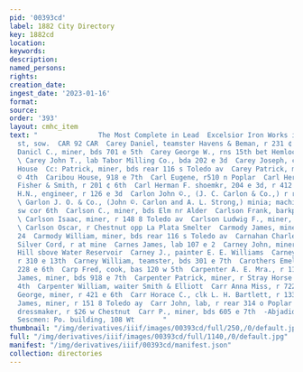 ```yaml
---
pid: '00393cd'
label: 1882 City Directory
key: 1882cd
location: 
keywords: 
description: 
named_persons: 
rights: 
creation_date: 
ingest_date: '2023-01-16'
format: 
source: 
order: '393'
layout: cmhc_item
text: "               The Most Complete in Lead  Excelsior Iron Works ia2 .0't8 W'Rar
  st, sow.  CAR 92 CAR  Carey Daniel, teamster Havens & Beman, r 231 ¢ 9th  Carey
  Danicl C., miner, bds 701 e 5th  Carey George W., rns 15th bet Hemlock and Hazel
  \ Carey John T., lab Tabor Milling Co., bda 202 e 3d  Carey Joseph, clk Mansion
  House  Cc: Patrick, miner, bds rear 116 s Toledo av  Carey Patrick, miner, r 511
  © 4th  Caribou House, 918 e 7th  Carl Eugene, r510 n Poplar  Carl Herbert, clk Daniels,
  Fisher & Smith, r 201 ¢ 6th  Carl Herman F. shoemkr, 204 e 3d, r 412 e-2d  Carleton
  H.N., engineer, r 126 e 3d  Carlon John ©., (J. C. Carlon & Co.,) r rear 142 w 8th
  \ Garlon J. O. & Co., (John ©. Carlon and A. L. Strong,) minia; machinery, Poplar
  sw cor 6th  Carlson C., miner, bds Elm nr Alder  Carlson Frank, barkpr Palace Saloon
  \ Carlson Isaac, miner, r 148 8 Toledo av  Carlson Ludwig F., miner, r 528 e 2¢
  \ Carlson Oscar, r Chestnut opp La Plata Smelter  Carmody James, miner, r 224 6
  24  Carmody William, miner, bds rear 116 s Toledo av  Carnahan Charles E., aseayer
  Silver Cord, r at mine  Carnes James, lab 107 e 2  Carney John, miner, r Carbonate
  Hill sbove Water Reservoir  Carney J., painter E. E. Williams  Carney William, lab,
  r 310 e 13th  Carney William, teamster, bds 301 e 7th  Carothers Emeline Mrs., r
  228 e 6th  Carp Fred, cook, bas 120 w 5th  Carpenter A. E. Mra., r 114 e 5th  Carpenter
  James, miner, bds 918 e 7th  Carpenter Patrick, miner, r Stray Horse rd head of
  4th  Carpenter William, waiter Smith & Elliott  Carr Anna Miss, r 722 e 7th  Carr
  George, miner, r 421 e 6th  Carr Horace C., clk L. H. Bartlett, r 133 w 4th  Carr
  James, miner, r 151 8 Toledo ay  Carr John, lab, r rear 314 o Poplar  Carr L. Mrs.,
  dressmaker, r $26 w Chestnut  Carr P., miner, bds 605 e 7th  -Abjadid, E, Ry & G0,
  Sescmen: Po. building, 108 Wt       "
thumbnail: "/img/derivatives/iiif/images/00393cd/full/250,/0/default.jpg"
full: "/img/derivatives/iiif/images/00393cd/full/1140,/0/default.jpg"
manifest: "/img/derivatives/iiif/00393cd/manifest.json"
collection: directories
---
```

